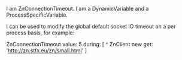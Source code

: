 I am ZnConnectionTimeout.I am a DynamicVariable and a ProcessSpecificVariable.I can be used to modify the global default socket IO timeout on a per process basis, for example:ZnConnectionTimeout 	value: 5 	during: [ ^ ZnClient new get: 'http://zn.stfx.eu/zn/small.html' ]